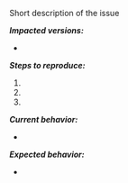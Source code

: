 Short description of the issue

***Impacted versions:***

 -

***Steps to reproduce:***

 1. 
 2. 
 3. 

***Current behavior:***

 - 

***Expected behavior:***

 - 
